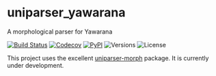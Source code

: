 # uniparser_yawarana

A morphological parser for Yawarana 

[![Build Status](https://github.com/fmatter/uniparser-yawarana/workflows/tests/badge.svg)](https://github.com/fmatter/uniparser-yawarana/actions?query=workflow%3Atests)
[![Codecov](https://img.shields.io/codecov/c/github/fmatter/uniparser-yawarana)](https://app.codecov.io/gh/fmatter/uniparser-yawarana/)
[![PyPI](https://img.shields.io/pypi/v/uniparser-yawarana.svg)](https://pypi.org/project/uniparser-yawarana)
![Versions](https://img.shields.io/pypi/pyversions/uniparser-yawarana)
![License](https://img.shields.io/github/license/fmatter/uniparser-yawarana)

This project uses the excellent [uniparser-morph](https://github.com/timarkh/uniparser-morph/) package. It is currently under development.
